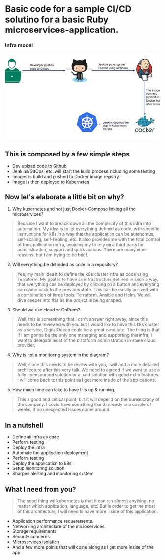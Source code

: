 # Basic code for a sample CI/CD solutino for a basic Ruby microservices-application.

### Infra model
![infra model](simple_ci_cd.png)

## This is composed by a few simple steps

* Dev upload code to Github
* Jenkins/GitOps, etc. will start the build process including some testing
* Images is build and pushed to Docker image registry
* Image is then deployed to Kubernetes

## Now let's elaborate a little bit on why?

1. Why kubernetes and not just Docker-Compose linking all the microservices?
> Because I want to breack down all the complecity of this infra into automation.
> My idea is to let everything defined as code, with specific instructions for k8s
> in a way that the application can be autonomus, self-scaling, self-healing, etc.
> It also provides me with the total control of the appllication infra, avoiding my to rely on 
> a third party for adminsitration, support and quick actions.
> There are many other reasons, but I am trying to be brief.

2. Will everything be definded as code in a repository?
> Yes, my main idea it to define the k8s cluster infra as code using Terraform.
> My goal is to have an infrastructure defined in such a way, that everything
> can be deployed by clicking on a button and everyting can come back to the previous state.
> This can be easilly achived with a combination of three tools: Terraform, Ansible and Helm.
> We will dive deeper into this as the project is being shaped.

3. Should we use cloud or OnPrem?
> Well, this is somenthing that I can't answer right away, since this needs to be reviewed with you
> but I would like to have this k8s cluster as a service, DigitalOcean could be a great canditate.
> The thing is that if I am gonna be the only one managing and supporting this infra, I want to delegate
> most of the plataform administration in some cloud provider.

4. Why is not a monitoring system in the diagram?
> Well, since this needs to be review with you, I will add a more detailed 
> architecture after this very talk.
> We need to agreed if we want to use a fully opensourced solution or a paid solution with good extra features.
> I will come back to this point as I get more inside of the applications.

5. How much time can take to have this up & running.
> This a good and critical point, but it will depend on the bureaucracy of the company.
> I could have something like this ready in a couple of weeks, if no unexpected issues come around.

## In a nutshell

* Define all infra as code
* Perform testing
* Deploy the infra
* Automate the application deployment
* Perform testing
* Deploy the application to k8s
* Setup monitoring solution
* Sharpen alerting and monitoring system

## What I need from you?

> The good thing wit kubernetes is that it can run almost anything, no matter which application, language, etc.
> But in order to get the most of this architecture, I will need to have more inside of this application.

* Application performance requerements.
* Networking architecture of the microservices.
* Storage requirements
* Security concerns
* Microservices isolation
* And a few more points that will come along as I get more inside of the app



















